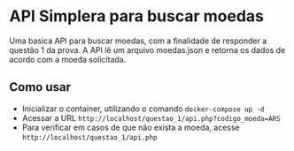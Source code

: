 # API Simplera para buscar moedas

Uma basica API para buscar moedas, com a finalidade de responder a questão 1 da prova.
A API lê um arquivo moedas.json e retorna os dados de acordo com a moeda solicitada.

## Como usar

- Inicializar o container, utilizando o comando `docker-compose up -d`
- Acessar a URL `http://localhost/questao_1/api.php?codigo_moeda=ARS` 
- Para verificar em casos de que não exista a moeda, acesse `http://localhost/questao_1/api.php`
  
